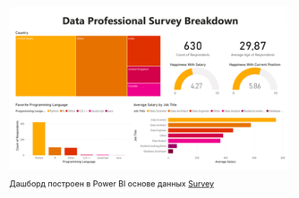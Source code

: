 ![Page 1](https://github.com/UlyanaNovikova/Data-analytics/blob/main/Files/Dashboard-1.png)

Дашборд построен в Power BI основе данных [Survey](https://github.com/UlyanaNovikova/Data-analytics/blob/main/Files/Working%20Survey.xlsx)
